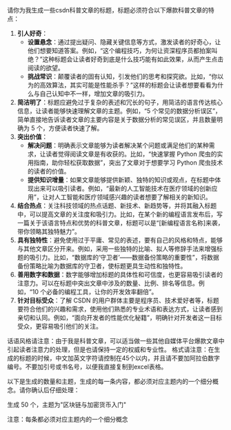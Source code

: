 请你为我生成一些csdn科普文章的标题，标题必须符合以下爆款科普文章的特点：
1. **引人好奇**：
    - **设置悬念**：通过提出疑问、隐藏关键信息等方式，激发读者的好奇心，让他们想要知道答案。例如，“这个编程技巧，为何让资深程序员都拍案叫绝？”这种标题会让读者好奇到底是什么技巧能有如此效果，从而产生点击阅读的欲望。
    - **挑战常识**：颠覆读者的固有认知，引发他们的思考和探究欲。比如，“你以为的高效算法，其实可能是性能杀手？”这样的标题会让读者想要看看为什么与自己认知中不一样，增加文章的吸引力。
2. **简洁明了**：标题应避免过于复杂的表述和冗长的句子，用简洁的语言传达核心信息，让读者能够快速理解文章的主题。例如，“5 个常见的数据分析误区”，简单直接地告诉读者文章的主要内容是关于数据分析的常见误区，并且数量明确为 5 个，方便读者快速了解。
3. **突出价值**：
    - **解决问题**：明确表示文章能够为读者解决某个问题或满足他们的某种需求，让读者觉得阅读文章是有收获的。比如，“快速掌握 Python 爬虫的实用指南，助你轻松获取数据”，突出了文章对于想要学习 Python 爬虫技术的读者的价值。
    - **提供知识增量**：如果文章能够提供新颖、独特的知识或观点，在标题中体现出来可以吸引读者。例如，“最新的人工智能技术在医疗领域的创新应用”，让对人工智能和医疗领域感兴趣的读者想要了解相关的新知识。
4. **结合热点**：关注科技领域的热点话题、新技术、新趋势等，并将其融入标题中，可以提高文章的关注度和吸引力。比如，在某个新的编程语言发布后，写一篇关于该语言特点和优势的科普文章，标题可以是“[新编程语言名称]来袭，带你领略其独特魅力”。
5. **具有独特性**：避免使用过于平庸、常见的表述，要有自己的风格和特点，能够与其他文章区分开来。例如，采用一些独特的比喻、拟人等修辞手法来增强标题的吸引力。比如，“数据库的‘守卫者’——数据备份策略的重要性”，将数据备份策略比喻为数据库的守卫者，使标题更具生动性和独特性。
6. **善用数字和数据**：数字能够增加标题的具体性和可信度，也更容易吸引读者的注意力。可以在标题中突出文章中涉及的数量、比例、排名等信息。例如，“10 个必备的编程工具，让你的开发效率翻倍”。
7. **针对目标受众**：了解 CSDN 的用户群体主要是程序员、技术爱好者等，标题要符合他们的兴趣和需求，使用他们熟悉的专业术语和表达方式，让读者感到亲切和认同。例如，“面向开发者的性能优化秘籍”，明确针对开发者这一目标受众，更容易吸引他们的关注。

话语风格请注意：由于我是科普文章，可以适当做一些其他自媒体平台爆款文章中引起读者注意力的处理，但是也请保持一定的权威和专业性。
格式请注意：在生成的标题的时候，中文加英文字符请控制在45个以内，并且请不要加阿拉伯数字编号。不要加引号或书名号，以便我直接复制到excel表格。

以下是生成的数量和主题，生成的每一条内容，都必须对应主题内的一个细分概念。请你确认后仔细处理：

生成 50 个，主题为"区块链与加密货币入门"

注意：每条都必须对应主题内的一个细分概念


